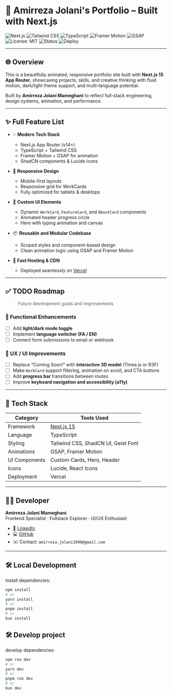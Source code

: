 # 🚀 Amirreza Jolani's Portfolio – Built with Next.js

![Next.js](https://img.shields.io/badge/Next.js-000?logo=nextdotjs&logoColor=white)
![Tailwind CSS](https://img.shields.io/badge/TailwindCSS-38B2AC?logo=tailwind-css&logoColor=white)
![TypeScript](https://img.shields.io/badge/TypeScript-3178C6?logo=typescript&logoColor=white)
![Framer Motion](https://img.shields.io/badge/Framer--Motion-0055FF?logo=framer&logoColor=white)
![GSAP](https://img.shields.io/badge/GSAP-88CE02?logo=greensock&logoColor=white)
![License: MIT](https://img.shields.io/badge/License-MIT-yellow.svg)
![Status](https://img.shields.io/badge/status-active-success)
![Deploy](https://img.shields.io/badge/deployed%20on-Vercel-black?logo=vercel)

---

## 🌐 Overview

This is a beautifully animated, responsive portfolio site built with **Next.js 15 App Router**, showcasing projects, skills, and creative thinking with fluid motion, dark/light theme support, and multi-language potential.

Built by **Amirreza Jolani Mameghani** to reflect full-stack engineering, design systems, animation, and performance.

---

## ✨ Full Feature List

- 💡 **Modern Tech Stack**
  - Next.js App Router (v14+)
  - TypeScript + Tailwind CSS
  - Framer Motion + GSAP for animation
  - ShadCN components & Lucide icons

- 📱 **Responsive Design**
  - Mobile-first layouts
  - Responsive grid for WorkCards
  - Fully optimized for tablets & desktops

- 🎨 **Custom UI Elements**
  - Dynamic `WorkCard`, `FeatureCard`, and `AboutCard` components
  - Animated header progress circle
  - Hero with typing animation and canvas


- 📦 **Reusable and Modular Codebase**
  - Scoped styles and component-based design
  - Clean animation logic using GSAP and Framer Motion

- 🚀 **Fast Hosting & CDN**
  - Deployed seamlessly on [Vercel](https://vercel.com)

---

## ✅ TODO Roadmap

> Future development goals and improvements

### 🎯 Functional Enhancements
- [ ] Add **light/dark mode toggle**
- [ ] Implement **language switcher (FA / EN)**
- [ ] Connect form submissions to email or webhook

### 🧠 UX / UI Improvements
- [ ] Replace “Coming Soon!” with **interactive 3D model** (Three.js or R3F)
- [ ] Make `WorkCard` support filtering, animation on scroll, and CTA buttons
- [ ] Add **progress bar** transitions between routes
- [ ] Improve **keyboard navigation and accessibility (a11y)**

---

## 🧰 Tech Stack

| Category     | Tools Used                                    |
|--------------|-----------------------------------------------|
| Framework    | [Next.js 15](https://nextjs.org/)             |
| Language     | TypeScript                                    |
| Styling      | Tailwind CSS, ShadCN UI, Geist Font           |
| Animations   | GSAP, Framer Motion                           |
| UI Components| Custom Cards, Hero, Header                    |
| Icons        | Lucide, React Icons                           |
| Deployment   | Vercel                                        |

---

## 🧑‍💻 Developer

**Amirreza Jolani Mameghani**  
Frontend Specialist · Fullstack Explorer · UI/UX Enthusiast

- 🔗 [LinkedIn](https://linkedin.com/in/amirjm)
- 💻 [GitHub](https://github.com/amirjm)
- ✉️ Contact: `amirreza.jolani1998@gmail.com`

---

## 🛠 Local Development

Install dependencies:

```bash
npm install
# or
yarn install
# or 
pnpm install
# or 
bun install
```

## 🛠 Develop project

develop dependencies:

```bash
npm run dev
# or
yarn dev
# or 
pnpm run dev
# or 
bun dev
```